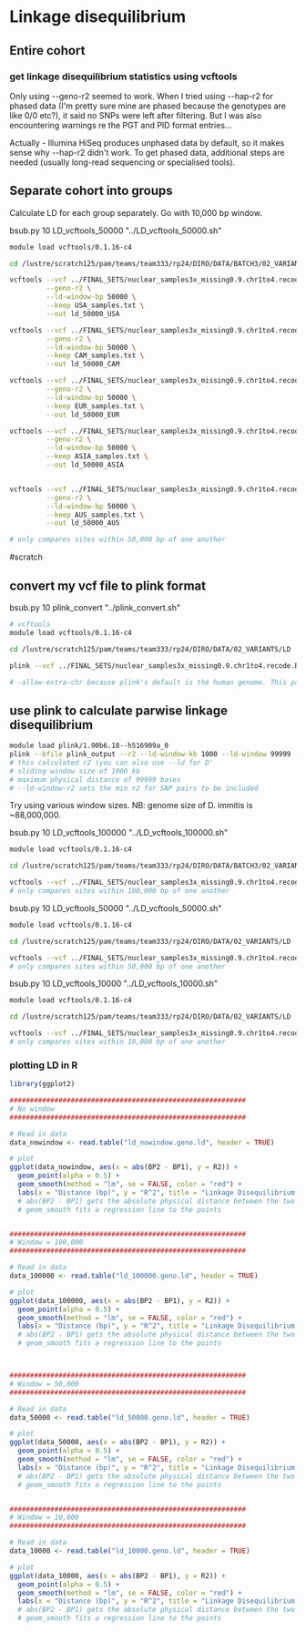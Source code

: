 # Linkage disequilibrium

## Entire cohort

### get linkage disequilibrium statistics using vcftools

Only using --geno-r2 seemed to work. When I tried using --hap-r2 for phased data (I'm pretty sure mine are phased because the genotypes are like 0/0 etc?), it said no SNPs were left after filtering. But I was also encountering warnings re the PGT and PID format entries...

Actually - Illumina HiSeq produces unphased data by default, so it makes sense why --hap-r2 didn't work. To get phased data, additional steps are needed (usually long-read sequencing or specialised tools).





## Separate cohort into groups

Calculate LD for each group separately. Go with 10,000 bp window.

bsub.py 10 LD_vcftools_50000 "../LD_vcftools_50000.sh"

```bash
module load vcftools/0.1.16-c4

cd /lustre/scratch125/pam/teams/team333/rp24/DIRO/DATA/BATCH3/02_VARIANTS/LD

vcftools --vcf ../FINAL_SETS/nuclear_samples3x_missing0.9.chr1to4.recode.RENAMED.vcf \
         --geno-r2 \
         --ld-window-bp 50000 \
         --keep USA_samples.txt \
         --out ld_50000_USA

vcftools --vcf ../FINAL_SETS/nuclear_samples3x_missing0.9.chr1to4.recode.RENAMED.vcf \
         --geno-r2 \
         --ld-window-bp 50000 \
         --keep CAM_samples.txt \
         --out ld_50000_CAM

vcftools --vcf ../FINAL_SETS/nuclear_samples3x_missing0.9.chr1to4.recode.RENAMED.vcf \
         --geno-r2 \
         --ld-window-bp 50000 \
         --keep EUR_samples.txt \
         --out ld_50000_EUR

vcftools --vcf ../FINAL_SETS/nuclear_samples3x_missing0.9.chr1to4.recode.RENAMED.vcf \
         --geno-r2 \
         --ld-window-bp 50000 \
         --keep ASIA_samples.txt \
         --out ld_50000_ASIA


vcftools --vcf ../FINAL_SETS/nuclear_samples3x_missing0.9.chr1to4.recode.RENAMED.vcf \
         --geno-r2 \
         --ld-window-bp 50000 \
         --keep AUS_samples.txt \
         --out ld_50000_AUS

# only compares sites within 50,000 bp of one another
```






















#scratch





## convert my vcf file to plink format

bsub.py 10 plink_convert "../plink_convert.sh"

```bash
# vcftools
module load vcftools/0.1.16-c4

cd /lustre/scratch125/pam/teams/team333/rp24/DIRO/DATA/02_VARIANTS/LD

plink --vcf ../FINAL_SETS/nuclear_samples3x_missing0.9.chr1to4.recode.RENAMED.vcf --make-bed --allow-extra-chr --out plink_output 

# -allow-extra-chr because plink's default is the human genome. This parameter allows it to recognise other species' chromosome naming conventions.
```


## use plink to calculate parwise linkage disequilibrium

```bash
module load plink/1.90b6.18--h516909a_0
plink --bfile plink_output --r2 --ld-window-kb 1000 --ld-window 99999 --ld-window-r2 0.2 --out ld_results
# this calculated r2 (you can also use --ld for D'
# sliding window size of 1000 kb
# maximum physical distance of 99999 bases
# --ld-window-r2 sets the min r2 for SNP pairs to be included

```








Try using various window sizes. NB: genome size of D. immitis is ~88,000,000.

bsub.py 10 LD_vcftools_100000 "../LD_vcftools_100000.sh"

```bash
module load vcftools/0.1.16-c4

cd /lustre/scratch125/pam/teams/team333/rp24/DIRO/DATA/BATCH3/02_VARIANTS/LD

vcftools --vcf ../FINAL_SETS/nuclear_samples3x_missing0.9.chr1to4.recode.RENAMED.vcf --geno-r2 --ld-window-bp 100000 --out ld_100000
# only compares sites within 100,000 bp of one another
```


bsub.py 10 LD_vcftools_50000 "../LD_vcftools_50000.sh"

```bash
module load vcftools/0.1.16-c4

cd /lustre/scratch125/pam/teams/team333/rp24/DIRO/DATA/02_VARIANTS/LD

vcftools --vcf ../FINAL_SETS/nuclear_samples3x_missing0.9.chr1to4.recode.RENAMED.vcf --geno-r2 --ld-window-bp 50000 --out ld_50000
# only compares sites within 50,000 bp of one another
```

bsub.py 10 LD_vcftools_10000 "../LD_vcftools_10000.sh"

```bash
module load vcftools/0.1.16-c4

cd /lustre/scratch125/pam/teams/team333/rp24/DIRO/DATA/02_VARIANTS/LD

vcftools --vcf ../FINAL_SETS/nuclear_samples3x_missing0.9.chr1to4.recode.RENAMED.vcf --geno-r2 --ld-window-bp 10000 --out ld_10000
# only compares sites within 10,000 bp of one another
```


### plotting LD in R

```R
library(ggplot2)

##########################################################
# No window
##########################################################

# Read in data
data_nowindow <- read.table("ld_nowindow.geno.ld", header = TRUE)

# plot
ggplot(data_nowindow, aes(x = abs(BP2 - BP1), y = R2)) +
  geom_point(alpha = 0.5) +
  geom_smooth(method = "lm", se = FALSE, color = "red") +
  labs(x = "Distance (bp)", y = "R^2", title = "Linkage Disequilibrium Decay Plot", subtitle = "No window")
  # abs(BP2 - BP1) gets the absolute physical distance between the two variants
  # geom_smooth fits a regression line to the points


##########################################################
# Window = 100,000
##########################################################

# Read in data
data_100000 <- read.table("ld_100000.geno.ld", header = TRUE)

# plot
ggplot(data_100000, aes(x = abs(BP2 - BP1), y = R2)) +
  geom_point(alpha = 0.5) +
  geom_smooth(method = "lm", se = FALSE, color = "red") +
  labs(x = "Distance (bp)", y = "R^2", title = "Linkage Disequilibrium Decay Plot", subtitle = "Window size = 100,000")
  # abs(BP2 - BP1) gets the absolute physical distance between the two variants
  # geom_smooth fits a regression line to the points



##########################################################
# Window = 50,000
##########################################################

# Read in data
data_50000 <- read.table("ld_50000.geno.ld", header = TRUE)

# plot
ggplot(data_50000, aes(x = abs(BP2 - BP1), y = R2)) +
  geom_point(alpha = 0.5) +
  geom_smooth(method = "lm", se = FALSE, color = "red") +
  labs(x = "Distance (bp)", y = "R^2", title = "Linkage Disequilibrium Decay Plot", subtitle = "Window size = 50,000")
  # abs(BP2 - BP1) gets the absolute physical distance between the two variants
  # geom_smooth fits a regression line to the points


##########################################################
# Window = 10,000
##########################################################

# Read in data
data_10000 <- read.table("ld_10000.geno.ld", header = TRUE)

# plot
ggplot(data_10000, aes(x = abs(BP2 - BP1), y = R2)) +
  geom_point(alpha = 0.5) +
  geom_smooth(method = "lm", se = FALSE, color = "red") +
  labs(x = "Distance (bp)", y = "R^2", title = "Linkage Disequilibrium Decay Plot", subtitle = "Window size = 10,000")
  # abs(BP2 - BP1) gets the absolute physical distance between the two variants
  # geom_smooth fits a regression line to the points
```